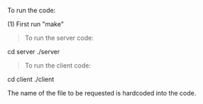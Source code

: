 
To run the code:

(1) First run "make"

> To run the server code:

cd server
./server

> To run the client code:

cd client
./client

The name of the file to be requested is hardcoded into the code.
